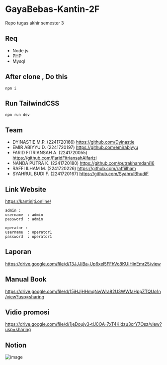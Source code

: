 # GayaBebas-Kantin-2F
Repo tugas akhir semester 3 

## Req
- Node.js
- PHP
- Mysql

## After clone , Do this
```shell
npm i
```

## Run TailwindCSS
```shell
npm run dev
```

## Team
- DYINASTIE M.P. (2241720166) https://github.com/Dyinastie
- EMIR ABIYYU D. (2241720197) https://github.com/emirabiyyu
- FARID FITRIANSAH A. (2241720055) https://github.com/FaridFitriansahAlfarizi
- NANDA PUTRA K. (2241720180) https://github.com/putrakhamdani16
- RAFFI ILHAM M. (2241720226) https://github.com/raffiilham
- SYAHRUL BUDI F. (2241720167) https://github.com/SyahrulBhudiF

## Link Website
https://kantinjti.online/
```
admin :
username  : admin
password  : admin

operator :
username  : operator1
password  : operator1
```

## Laporan
https://drive.google.com/file/d/13JJJiBa-Up6xel5FFhVc8KUIHinEmr25/view

## Manual Book
https://drive.google.com/file/d/15jHJjHHmqNwWra82U3WWfaHppZTQUo1n/view?usp=sharing

## Vidio promosi
https://drive.google.com/file/d/1jeDoujy3-tU0OA-7xT4Kidzu3crY7Osz/view?usp=sharing

## Notion
![image](https://github.com/SyahrulBhudiF/GayaBebas-Kantin-2F/assets/113455742/e1042f1c-80c6-4986-972f-5b8e7ce05d73)

